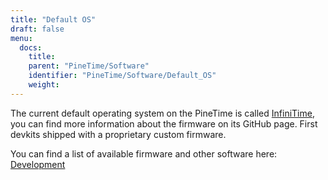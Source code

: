 ```yaml
---
title: "Default OS"
draft: false
menu:
  docs:
    title:
    parent: "PineTime/Software"
    identifier: "PineTime/Software/Default_OS"
    weight: 
---
```


The current default operating system on the PineTime is called [InfiniTime](/documentation/PineTime/Software/InfiniTime), you can find more information about the firmware on its GitHub page. First devkits shipped with a proprietary custom firmware.

You can find a list of available firmware and other software here: [Development](/documentation/PineTime/Development)
